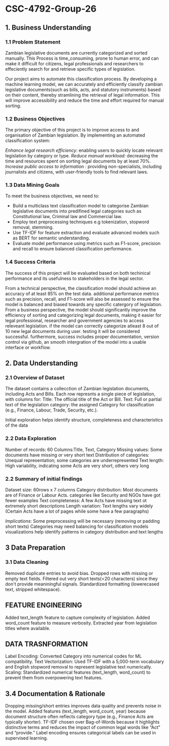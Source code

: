 # CSC-4792-Group-26
## 1. Business Understanding
### 1.1 Problem Statement
Zambian legislative documents are currently categorized and sorted manually. 
This Process is time_consuming, prone to human error, and can make it difficult for citizens, 
legal professionals and researchers to effeciently search for and retrieve specific types of legislation.

Our project aims to automate this classification process. 
By developing a machine learning model, we can accurately and efficiently 
classify zambian legislative documents(such as bills, acts, and statutory instruments) 
based on their content, thereby stramlining the retrieval of legal information. 
This will improve accessibility and reduce the time and effort required for manual sorting.

### 1.2 Business Objectives
The primary objective of this project is to improve access 
to and organisation of Zambian legislation. 
By implementing an automated classification system:

*Enhance legal research efficiency:* enabling users to quickly locate relevant legislation by category or type.
*Reduce manual workload:* decreasing the time and resources spent on sorting legal documents by at least 70%.
*Increase public access to information :* providing non-specialists, including journalists and citizens, 
with user-friendly tools to find relevant laws.

### 1.3 Data Mining Goals
To meet the business objectives, we need to:

- Build a multiclass text classification model to categorise Zambian legislative documents into predifined legal categories 
such as Constitutional law, Criminal law  and Commercial law.
- Employ text preprocessing techniques e.g tokenization, stopword removal, stemming.
- Use TF-IDF for feature extraction and evaluate advanced models such as BERT for semantic understanding.
- Evaluate model performance using metrics such as F1-score, precision and recall to ensure balanced classification performance.

### 1.4 Success Criteria
The success of this project will be evaluated based on both techinical performance and its 
usefulness to stakeholders in the legal sector.

From a technical perspective, the classification model should achieve an accuracy 
of at least 85% on the test data. additional performance metrics such as precision, 
recall, and F1-score will also be assessed to ensure the model is balanced and biased 
towards any specific catergory of legislation. From a business perspective, 
the model should significantly improve the efficiency of sorting and categorizing legal documents, 
making it easier for legal professional, researcher and government agencies to access releveant legislation. 
if the model can correctly categorize atleast 8 out of 10 new legal documents during user.
testing it will be considered successful. furthermore, success includes proper documentation, 
version control via github, an smooth intergration of the model into a usable interface or workflow.


## 2. Data Understanding

### 2.1 Overview of Dataset

The dataset contains a collecction of Zambian legislation documents, including Acts and Bills. Each row represnts a single piece of legislation, with columns for:
Title: The official title of the Act or Bill. Text: Full or partial text of the legislation category: the assigned Category for classification (e.g., Finance, Labour, Trade, Security, etc.).

Initial exploration helps identify structure, completeness and characteristics of the data

### 2.2 Data Exploration

Number of records: 60 Columns:Title, Text, Category Missing values: Some documents have missing or very short text Distribution of categories: Unequal representation; some categories are underrepresented Text length: High variability, indicating some Acts are very short, others very long


### 2.2 Summary of initial findings

Dataset size: 60rows x 7 columns Category distribution: Most documents are of Finance or Labour Acts. categories like Security and NGOs have got fewer examples Text completeness: A few Acts have missing text ot extremely short descriptions Length variation: Text lengths vary widely (Certain Acts have a lot of pages while some have a few paragraphs)

*Implications*:
Some preprocessing will be necessary (removing or padding short texts) Categories may need balancing for classification models visualizations help identify patterns in category distribution and text lengths

## 3 Data Preparation
### 3.1 Data Cleaning
Removed duplicate entries to avoid bias.
Dropped rows with missing or empty text fields.
Filtered out very short texts(<20 characters) since they don't provide meaniningful signals.
Standardized formatting (lowerecased text, stripped whitespace).

## FEATURE ENGINEERING
Added text_length feature to capture complexity of legislation.
Added word_count feature to measure verbosity.
Extracted year from legislation titles where available.

## DATA TRASNFORMATION 
Label Encoding: Converted Category into numerical codes for ML compatibility.
Text Vectorization: Used TF-IDF with a 5,000-term vocabulary and English stopword removal to represent legislative text numerically. 
Scaling: Standardized numerical features (text_length, word_count) to prevent them from overpowering text features.

## 3.4 Documentation & Rationale
Dropping missing/short entries improves data quality and prevents noise in the model.
Added features (text_length, word_count, year) because document structure often reflects category type (e.g., Finance Acts are typically shorter).
TF-IDF chosen over Bag-of-Words because it highlights distinctive terms and reduces the impact of common legal words like “Act” and “provide.”
Label encoding ensures categorical labels can be used in supervised learning.


